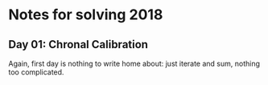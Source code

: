 # Notes for solving 2018
## Day 01: Chronal Calibration

Again, first day is nothing to write home about: just iterate and sum, nothing too complicated.
